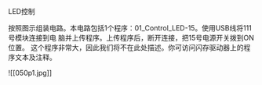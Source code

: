 LED控制

按照图示组装电路。本电路包括1个程序：01_Control_LED-15。使用USB线将111号模块连接到电
脑并上传程序。上传程序后，断开连接，把15号电源开关拨到ON位置。
这个程序非常大，因此我们将不在此处描述。你可访问闪存驱动器上的程序文本及注释。

![[050p1.jpg]]